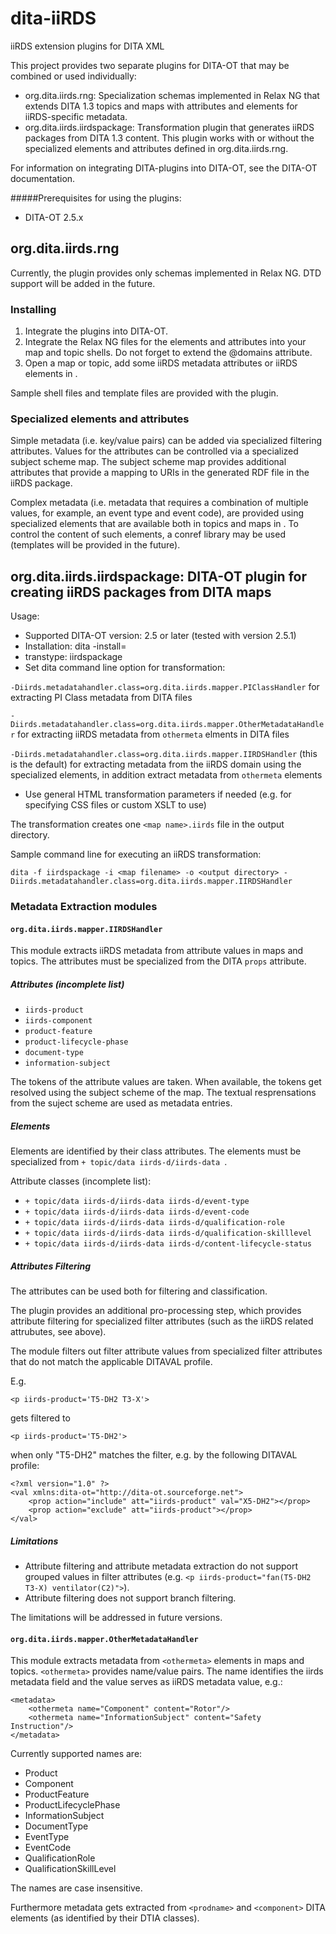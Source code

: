 # dita-iiRDS
iiRDS extension plugins for DITA XML

This project provides two separate plugins for DITA-OT that may be combined or used individually:

* org.dita.iirds.rng: Specialization schemas implemented in Relax NG that extends DITA 1.3 topics and maps with attributes and elements for iiRDS-specific metadata.
*  org.dita.iirds.iirdspackage: Transformation plugin that generates iiRDS packages from DITA 1.3 content. This plugin works with or without the specialized elements and attributes defined in org.dita.iirds.rng. 

For information on integrating DITA-plugins into DITA-OT, see the DITA-OT documentation. 

#####Prerequisites for using the plugins:
* DITA-OT 2.5.x

## org.dita.iirds.rng

Currently, the plugin provides only schemas implemented in Relax NG. DTD support will be added in the future.

### Installing

1. Integrate the plugins into DITA-OT.
1. Integrate the Relax NG files for the elements and attributes into your map and topic shells. Do not forget to extend the @domains attribute.
1. Open a map or topic, add some iiRDS metadata attributes or iiRDS elements in <metadata>.

Sample shell files and template files are provided with the plugin. 

### Specialized elements and attributes

Simple metadata (i.e. key/value pairs) can be added via specialized filtering attributes. Values for the attributes can be controlled via a specialized subject scheme map. 
The subject scheme map provides additional attributes that provide a mapping to URIs in the generated RDF file in the iiRDS package.

Complex metadata (i.e. metadata that requires a combination of multiple values, for example, an event type and event code), are provided using specialized elements that are available both in topics and maps in <metadata>.
To control the content of such elements, a conref library may be used (templates will be provided in the future). 

## org.dita.iirds.iirdspackage: DITA-OT plugin for creating iiRDS packages from DITA maps

Usage:

* Supported DITA-OT version: 2.5 or later (tested with version 2.5.1)
* Installation: dita -install=<zip-filename of plugin>
* transtype: iirdspackage
* Set dita command line option for transformation: 

 `-Diirds.metadatahandler.class=org.dita.iirds.mapper.PIClassHandler` for extracting PI Class metadata from DITA files

`-Diirds.metadatahandler.class=org.dita.iirds.mapper.OtherMetadataHandler` for extracting iiRDS metadata from `othermeta` elments in DITA files
 
 `-Diirds.metadatahandler.class=org.dita.iirds.mapper.IIRDSHandler` (this is the default) for extracting metadata from the iiRDS domain using the specialized elements, in addition extract metadata from `othermeta` elements
 
* Use general HTML transformation parameters if needed (e.g. for specifying CSS files or custom XSLT to use)

The transformation creates one `<map name>.iirds` file in the output directory.


Sample command line for executing an iiRDS transformation:

    dita -f iirdspackage -i <map filename> -o <output directory> -Diirds.metadatahandler.class=org.dita.iirds.mapper.IIRDSHandler


### Metadata Extraction modules

#### `org.dita.iirds.mapper.IIRDSHandler`

This module extracts iiRDS metadata from attribute values in maps and topics. The attributes must be specialized from the DITA `props` attribute.

##### Attributes (incomplete list)

-  `iirds-product`
-  `iirds-component`
-  `product-feature`
-  `product-lifecycle-phase`
-  `document-type`
-  `information-subject`

The tokens of the attribute values are taken. When available, the tokens get resolved using the subject scheme of the map. The textual resprensations from the suject scheme are used as metadata entries.

##### Elements

Elements are identified by their class attributes. The elements must be specialized from `+ topic/data iirds-d/iirds-data `. 

Attribute classes (incomplete list):

-  `+ topic/data iirds-d/iirds-data iirds-d/event-type `
-  `+ topic/data iirds-d/iirds-data iirds-d/event-code `
-  `+ topic/data iirds-d/iirds-data iirds-d/qualification-role `
-  `+ topic/data iirds-d/iirds-data iirds-d/qualification-skilllevel `
-  `+ topic/data iirds-d/iirds-data iirds-d/content-lifecycle-status`


##### Attributes Filtering

The attributes can be used both for filtering and classification.

The plugin  provides an additional pro-processing step, which provides attribute filtering for specialized filter attributes (such as the iiRDS related attrubutes, see above).

The module filters out filter attribute values from specialized filter attributes that do not match the applicable DITAVAL profile.

E.g. 

`<p iirds-product='T5-DH2 T3-X'>`

gets filtered to

`<p iirds-product='T5-DH2'>`

when only "T5-DH2" matches the filter, e.g. by the following DITAVAL profile:

	<?xml version="1.0" ?>
	<val xmlns:dita-ot="http://dita-ot.sourceforge.net">
 		<prop action="include" att="iirds-product" val="X5-DH2"></prop>
		<prop action="exclude" att="iirds-product"></prop>
	</val> 

##### Limitations
-  Attribute filtering and attribute metadata extraction do not support grouped values in filter attributes (e.g. `<p iirds-product="fan(T5-DH2 T3-X) ventilator(C2)">`).  
-  Attribute filtering does not support branch filtering.

The limitations will be addressed in future versions.


#### `org.dita.iirds.mapper.OtherMetadataHandler`

This module extracts metadata from `<othermeta>` elements in maps and topics.
`<othermeta>` provides name/value pairs. The name identifies the iirds metadata field and the value serves as iiRDS metadata value, e.g.:

	<metadata>
		<othermeta name="Component" content="Rotor"/>
		<othermeta name="InformationSubject" content="Safety Instruction"/>
	</metadata>
  
Currently supported names are:

-  Product
-  Component
-  ProductFeature
-  ProductLifecyclePhase
-  InformationSubject
-  DocumentType
-  EventType
-  EventCode
-  QualificationRole
-  QualificationSkillLevel

The names are case insensitive.

Furthermore metadata gets extracted from `<prodname>` and `<component>` DITA elements (as identified by their DTIA classes).
 
